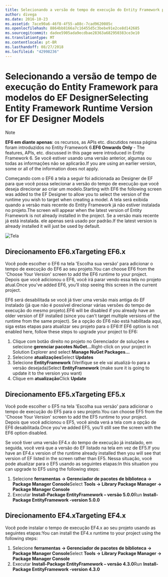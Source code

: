 ```yaml
---
title: Selecionando a versão de tempo de execução do Entity Framework para modelos do EF Designer - EF6
author: divega
ms.date: 2016-10-23
ms.assetid: 7ace90a6-46f8-4f55-a88c-7cad9620085c
ms.openlocfilehash: 8864bb8166a7c16455d5c3bebe91e2ce8d142685
ms.sourcegitcommit: dadee5905ada9ecdbae28363a682950383ce3e10
ms.translationtype: MT
ms.contentlocale: pt-BR
ms.lasthandoff: 08/27/2018
ms.locfileid: "42998236"
---
```

# <a name="selecting-entity-framework-runtime-version-for-ef-designer-models"></a><span data-ttu-id="fc6c1-102">Selecionando a versão de tempo de execução do Entity Framework para modelos do EF Designer</span><span class="sxs-lookup"><span data-stu-id="fc6c1-102">Selecting Entity Framework Runtime Version for EF Designer Models</span></span>
> [!NOTE]
> <span data-ttu-id="fc6c1-103">**EF6 em diante apenas**: os recursos, as APIs etc. discutidos nessa página foram introduzidos no Entity Framework 6.</span><span class="sxs-lookup"><span data-stu-id="fc6c1-103">**EF6 Onwards Only** - The features, APIs, etc. discussed in this page were introduced in Entity Framework 6.</span></span> <span data-ttu-id="fc6c1-104">Se você estiver usando uma versão anterior, algumas ou todas as informações não se aplicarão.</span><span class="sxs-lookup"><span data-stu-id="fc6c1-104">If you are using an earlier version, some or all of the information does not apply.</span></span>

<span data-ttu-id="fc6c1-105">Começando com o EF6 a tela a seguir foi adicionada ao Designer de EF para que você possa selecionar a versão do tempo de execução que você deseja direcionar ao criar um modelo.</span><span class="sxs-lookup"><span data-stu-id="fc6c1-105">Starting with EF6 the following screen was added to the EF Designer to allow you to select the version of the runtime you wish to target when creating a model.</span></span> <span data-ttu-id="fc6c1-106">A tela será exibida quando a versão mais recente do Entity Framework já não estiver instalada no projeto.</span><span class="sxs-lookup"><span data-stu-id="fc6c1-106">The screen will appear when the latest version of Entity Framework is not already installed in the project.</span></span> <span data-ttu-id="fc6c1-107">Se a versão mais recente já está instalada. ele apenas será usado por padrão.</span><span class="sxs-lookup"><span data-stu-id="fc6c1-107">If the latest version is already installed it will just be used by default.</span></span>

![Tela](~/ef6/media/screen.png)


## <a name="targeting-ef6x"></a><span data-ttu-id="fc6c1-109">Direcionamento EF6.x</span><span class="sxs-lookup"><span data-stu-id="fc6c1-109">Targeting EF6.x</span></span>

<span data-ttu-id="fc6c1-110">Você pode escolher o EF6 na tela 'Escolha sua versão' para adicionar o tempo de execução do EF6 ao seu projeto.</span><span class="sxs-lookup"><span data-stu-id="fc6c1-110">You can choose EF6 from the 'Choose Your Version' screen to add the EF6 runtime to your project.</span></span> <span data-ttu-id="fc6c1-111">Depois que você adicionou o EF6, você irá parar vendo essa tela no projeto atual.</span><span class="sxs-lookup"><span data-stu-id="fc6c1-111">Once you've added EF6, you’ll stop seeing this screen in the current project.</span></span>

<span data-ttu-id="fc6c1-112">EF6 será desabilitada se você já tiver uma versão mais antiga do EF instalado (já que não é possível direcionar várias versões do tempo de execução do mesmo projeto).</span><span class="sxs-lookup"><span data-stu-id="fc6c1-112">EF6 will be disabled if you already have an older version of EF installed (since you can't target multiple versions of the runtime from the same project).</span></span> <span data-ttu-id="fc6c1-113">Se a opção do EF6 não está habilitada aqui, siga estas etapas para atualizar seu projeto para o EF6:</span><span class="sxs-lookup"><span data-stu-id="fc6c1-113">If EF6 option is not enabled here, follow these steps to upgrade your project to EF6:</span></span>

1.  <span data-ttu-id="fc6c1-114">Clique com botão direito no projeto no Gerenciador de soluções e selecione **gerenciar pacotes NuGet...**</span><span class="sxs-lookup"><span data-stu-id="fc6c1-114">Right-click on your project in Solution Explorer and select **Manage NuGet Packages...**</span></span>
2.  <span data-ttu-id="fc6c1-115">Selecione **atualizações**</span><span class="sxs-lookup"><span data-stu-id="fc6c1-115">Select **Updates**</span></span>
3.  <span data-ttu-id="fc6c1-116">Selecione **EntityFramework** (Verifique se ele vai atualizá-lo para a versão desejada)</span><span class="sxs-lookup"><span data-stu-id="fc6c1-116">Select **EntityFramework** (make sure it is going to update it to the version you want)</span></span>
4.  <span data-ttu-id="fc6c1-117">Clique em **atualização**</span><span class="sxs-lookup"><span data-stu-id="fc6c1-117">Click **Update**</span></span>

 

## <a name="targeting-ef5x"></a><span data-ttu-id="fc6c1-118">Direcionamento EF5.x</span><span class="sxs-lookup"><span data-stu-id="fc6c1-118">Targeting EF5.x</span></span>

<span data-ttu-id="fc6c1-119">Você pode escolher o EF5 na tela 'Escolha sua versão' para adicionar o tempo de execução do EF5 para o seu projeto.</span><span class="sxs-lookup"><span data-stu-id="fc6c1-119">You can choose EF5 from the 'Choose Your Version' screen to add the EF5 runtime to your project.</span></span> <span data-ttu-id="fc6c1-120">Depois que você adicionou o EF5, você ainda verá a tela com a opção de EF6 desabilitada.</span><span class="sxs-lookup"><span data-stu-id="fc6c1-120">Once you've added EF5, you’ll still see the screen with the EF6 option disabled.</span></span>

<span data-ttu-id="fc6c1-121">Se você tiver uma versão EF4.x do tempo de execução já instalado, em seguida, você verá que a versão do EF listado na tela em vez de EF5.</span><span class="sxs-lookup"><span data-stu-id="fc6c1-121">If you have an EF4.x version of the runtime already installed then you will see that version of EF listed in the screen rather than EF5.</span></span> <span data-ttu-id="fc6c1-122">Nessa situação, você pode atualizar para o EF5 usando as seguintes etapas:</span><span class="sxs-lookup"><span data-stu-id="fc6c1-122">In this situation you can upgrade to EF5 using the following steps:</span></span>

1.  <span data-ttu-id="fc6c1-123">Selecione **ferramentas -&gt; Gerenciador de pacotes de biblioteca -&gt; Package Manager Console**</span><span class="sxs-lookup"><span data-stu-id="fc6c1-123">Select **Tools -&gt; Library Package Manager -&gt; Package Manager Console**</span></span>
2.  <span data-ttu-id="fc6c1-124">Executar **Install-Package EntityFramework – versão 5.0.0**</span><span class="sxs-lookup"><span data-stu-id="fc6c1-124">Run **Install-Package EntityFramework -version 5.0.0**</span></span>

 

## <a name="targeting-ef4x"></a><span data-ttu-id="fc6c1-125">Direcionamento EF4.x</span><span class="sxs-lookup"><span data-stu-id="fc6c1-125">Targeting EF4.x</span></span>

<span data-ttu-id="fc6c1-126">Você pode instalar o tempo de execução EF4.x ao seu projeto usando as seguintes etapas:</span><span class="sxs-lookup"><span data-stu-id="fc6c1-126">You can install the EF4.x runtime to your project using the following steps:</span></span>

1.  <span data-ttu-id="fc6c1-127">Selecione **ferramentas -&gt; Gerenciador de pacotes de biblioteca -&gt; Package Manager Console**</span><span class="sxs-lookup"><span data-stu-id="fc6c1-127">Select **Tools -&gt; Library Package Manager -&gt; Package Manager Console**</span></span>
2.  <span data-ttu-id="fc6c1-128">Executar **Install-Package EntityFramework – versão 4.3.0**</span><span class="sxs-lookup"><span data-stu-id="fc6c1-128">Run **Install-Package EntityFramework -version 4.3.0**</span></span>
